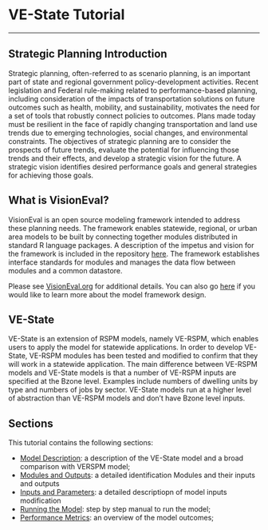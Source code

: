 # VE-State Tutorial
----

## Strategic Planning Introduction
Strategic planning, often-referred to as scenario planning, is an important part of state and regional government policy-development activities. Recent legislation and Federal rule-making related to performance-based planning, including consideration of the impacts of transportation solutions on future outcomes such as health, mobility, and sustainability, motivates the need for a set of tools that robustly connect policies to outcomes. Plans made today must be resilient in the face of rapidly changing transportation and land use trends due to emerging technologies, social changes, and environmental constraints. The objectives of strategic planning are to consider the prospects of future trends, evaluate the potential for influencing those trends and their effects, and develop a strategic vision for the future. A strategic vision identifies desired performance goals and general strategies for achieving those goals.

## What is VisionEval?
VisionEval is an open source modeling framework intended to address these planning needs. The framework enables statewide, regional, or urban area models to be built by connecting together modules distributed in standard R language packages. A description of the impetus and vision for the framework is included in the repository [here](https://github.com/VisionEval/VisionEval/wiki/documents/VisionEval_OverallVision_20151030.pdf). The framework establishes interface standards for modules and manages the data flow between modules and a common datastore. 
 
Please see [VisionEval.org](http://VisionEval.org) for additional details. You can also go [here](https://github.com/VisionEval/VisionEval/blob/master/api/model_system_design.md) if you would like to learn more about the model framework design.


## VE-State

VE-State is an extension of RSPM models, namely VE-RSPM, which enables users to apply the model for statewide applications. In order to develop VE-State, VE-RSPM modules has been tested and modified to confirm that they will work in a statewide application.
The main difference between VE-RSPM models and VE-State models is that a number of VE-RSPM inputs are specified at the Bzone level. Examples include numbers of dwelling units by type and numbers of jobs by sector. VE-State models run at a higher level of abstraction than VE-RSPM models and don’t have Bzone level inputs.

## Sections
This tutorial contains the following sections:

* [Model Description](Model_Overview.md): a description of the VE-State model and a broad comparison with VERSPM model;
* [Modules and Outputs](Modules_and_Outputs.md): a detailed identification Modules and their inputs and outputs
* [Inputs and Parameters](Inputs_and_Parameters.md): a detailed descriptiopn of model inputs modification
* [Running the Model](Running_VE-State.md): step by step manual to run the model;
* [Performance Metrics](Performance.md): an overview of the model outcomes;


